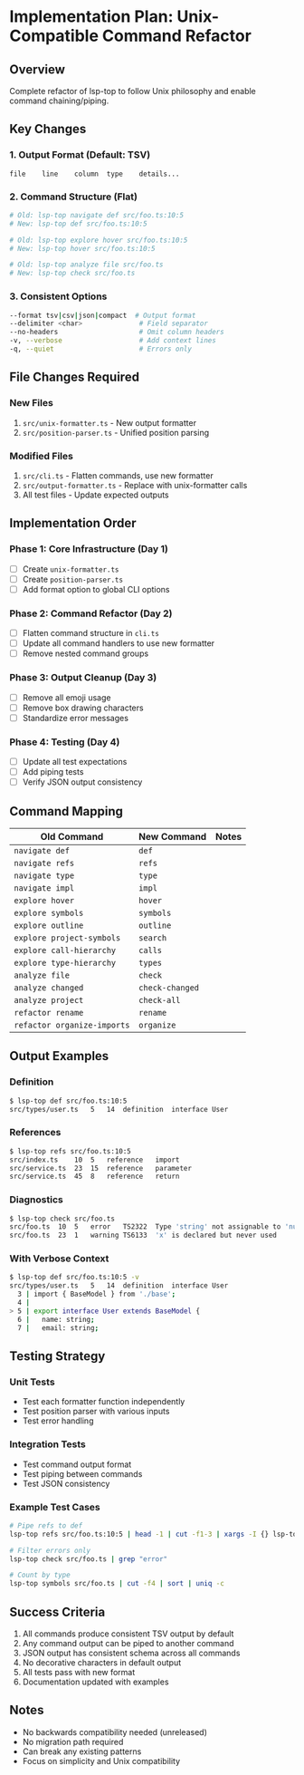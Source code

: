 # Implementation Plan: Unix-Compatible Command Refactor

## Overview
Complete refactor of lsp-top to follow Unix philosophy and enable command chaining/piping.

## Key Changes

### 1. Output Format (Default: TSV)
```
file	line	column	type	details...
```

### 2. Command Structure (Flat)
```bash
# Old: lsp-top navigate def src/foo.ts:10:5
# New: lsp-top def src/foo.ts:10:5

# Old: lsp-top explore hover src/foo.ts:10:5  
# New: lsp-top hover src/foo.ts:10:5

# Old: lsp-top analyze file src/foo.ts
# New: lsp-top check src/foo.ts
```

### 3. Consistent Options
```bash
--format tsv|csv|json|compact  # Output format
--delimiter <char>              # Field separator
--no-headers                    # Omit column headers
-v, --verbose                   # Add context lines
-q, --quiet                     # Errors only
```

## File Changes Required

### New Files
1. `src/unix-formatter.ts` - New output formatter
2. `src/position-parser.ts` - Unified position parsing

### Modified Files
1. `src/cli.ts` - Flatten commands, use new formatter
2. `src/output-formatter.ts` - Replace with unix-formatter calls
3. All test files - Update expected outputs

## Implementation Order

### Phase 1: Core Infrastructure (Day 1)
- [ ] Create `unix-formatter.ts`
- [ ] Create `position-parser.ts`
- [ ] Add format option to global CLI options

### Phase 2: Command Refactor (Day 2)
- [ ] Flatten command structure in `cli.ts`
- [ ] Update all command handlers to use new formatter
- [ ] Remove nested command groups

### Phase 3: Output Cleanup (Day 3)
- [ ] Remove all emoji usage
- [ ] Remove box drawing characters
- [ ] Standardize error messages

### Phase 4: Testing (Day 4)
- [ ] Update all test expectations
- [ ] Add piping tests
- [ ] Verify JSON output consistency

## Command Mapping

| Old Command | New Command | Notes |
|------------|-------------|-------|
| `navigate def` | `def` | |
| `navigate refs` | `refs` | |
| `navigate type` | `type` | |
| `navigate impl` | `impl` | |
| `explore hover` | `hover` | |
| `explore symbols` | `symbols` | |
| `explore outline` | `outline` | |
| `explore project-symbols` | `search` | |
| `explore call-hierarchy` | `calls` | |
| `explore type-hierarchy` | `types` | |
| `analyze file` | `check` | |
| `analyze changed` | `check-changed` | |
| `analyze project` | `check-all` | |
| `refactor rename` | `rename` | |
| `refactor organize-imports` | `organize` | |

## Output Examples

### Definition
```bash
$ lsp-top def src/foo.ts:10:5
src/types/user.ts	5	14	definition	interface User
```

### References
```bash
$ lsp-top refs src/foo.ts:10:5
src/index.ts	10	5	reference	import
src/service.ts	23	15	reference	parameter
src/service.ts	45	8	reference	return
```

### Diagnostics
```bash
$ lsp-top check src/foo.ts
src/foo.ts	10	5	error	TS2322	Type 'string' not assignable to 'number'
src/foo.ts	23	1	warning	TS6133	'x' is declared but never used
```

### With Verbose Context
```bash
$ lsp-top def src/foo.ts:10:5 -v
src/types/user.ts	5	14	definition	interface User
  3 | import { BaseModel } from './base';
  4 |
> 5 | export interface User extends BaseModel {
  6 |   name: string;
  7 |   email: string;
```

## Testing Strategy

### Unit Tests
- Test each formatter function independently
- Test position parser with various inputs
- Test error handling

### Integration Tests
- Test command output format
- Test piping between commands
- Test JSON consistency

### Example Test Cases
```bash
# Pipe refs to def
lsp-top refs src/foo.ts:10:5 | head -1 | cut -f1-3 | xargs -I {} lsp-top def {}

# Filter errors only
lsp-top check src/foo.ts | grep "error"

# Count by type
lsp-top symbols src/foo.ts | cut -f4 | sort | uniq -c
```

## Success Criteria

1. All commands produce consistent TSV output by default
2. Any command output can be piped to another command
3. JSON output has consistent schema across all commands
4. No decorative characters in default output
5. All tests pass with new format
6. Documentation updated with examples

## Notes

- No backwards compatibility needed (unreleased)
- No migration path required
- Can break any existing patterns
- Focus on simplicity and Unix compatibility